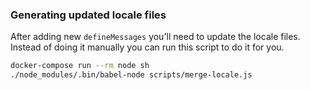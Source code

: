 ### Generating updated locale files

After adding new `defineMessages` you'll need to update the locale files. Instead of doing it manually you can run this script to do it for you.

```bash
docker-compose run --rm node sh
./node_modules/.bin/babel-node scripts/merge-locale.js
```